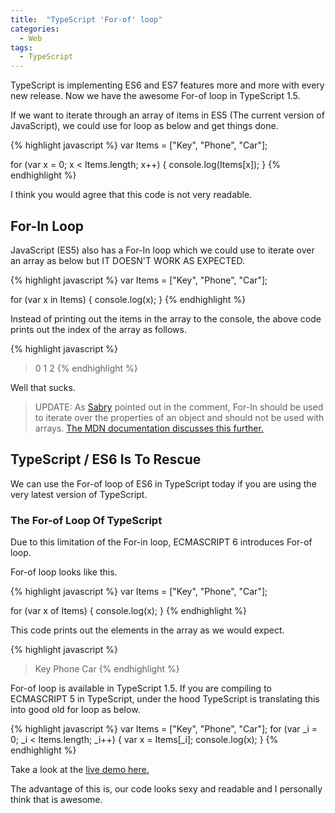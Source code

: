 ```yaml
---
title:  "TypeScript 'For-of' loop"
categories:
  - Web
tags:
  - TypeScript
---
```


TypeScript is implementing ES6 and ES7 features more and more with every new release. Now we have the awesome For-of loop in TypeScript 1.5.

If we want to iterate through an array of items in ES5 (The current version of JavaScript), we could use for loop as below and get things done.

{% highlight javascript %}
var Items = ["Key", "Phone", "Car"];

for (var x = 0; x < Items.length; x++) {
	console.log(Items[x]);
}
{% endhighlight %}

I think you would agree that this code is not very readable.

## For-In Loop
JavaScript (ES5) also has a For-In loop which we could use to iterate over an array as below but IT DOESN'T WORK AS EXPECTED.

{% highlight javascript %}
var Items = ["Key", "Phone", "Car"];

for (var x in Items) {
	console.log(x);
}
{% endhighlight %}

Instead of printing out the items in the array to the console, the above code prints out the index of the array as follows.

{% highlight javascript %}
> 0
> 1
> 2
{% endhighlight %}

Well that sucks.

> UPDATE: As [Sabry](https://twitter.com/sabry1991) pointed out in the comment, For-In should be used to iterate over the properties of an object and should not be used with arrays. [The MDN documentation discusses this further.](https://developer.mozilla.org/en/docs/Web/JavaScript/Reference/Statements/for...in)

## TypeScript / ES6 Is To Rescue
We can use the For-of loop of ES6 in TypeScript today if you are using the very latest version of TypeScript.

### The For-of Loop Of TypeScript
Due to this limitation of the For-in loop, ECMASCRIPT 6 introduces For-of loop.

For-of loop looks like this.

{% highlight javascript %}
var Items = ["Key", "Phone", "Car"];

for (var x of Items) {
	console.log(x);
}
{% endhighlight %}

This code prints out the elements in the array as we would expect.

{% highlight javascript %}
> Key
> Phone
> Car
{% endhighlight %}

For-of loop is available in TypeScript 1.5. If you are compiling to ECMASCRIPT 5 in TypeScript, under the hood TypeScript is translating this into good old for loop as below.

{% highlight javascript %}
var Items = ["Key", "Phone", "Car"];
for (var _i = 0; _i < Items.length; _i++) {
    var x = Items[_i];
    console.log(x);
}
{% endhighlight %}

Take a look at the [live demo here.](http://www.typescriptlang.org/Playground#src=var%20Items%20%3D%20%5B%22Key%22%2C%20%22Phone%22%2C%20%22Car%22%5D%3B%0D%0A%0D%0Afor%20(var%20x%20of%20Items)%20%7B%0D%0A%09console.log(x)%3B%0D%0A%7D)

The advantage of this is, our code looks sexy and readable and I personally think that is awesome.
